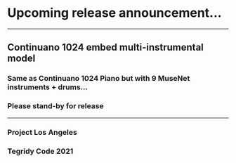 # Upcoming release announcement...

***

## Continuano 1024 embed multi-instrumental model

### Same as Continuano 1024 Piano but with 9 MuseNet instruments + drums...

### Please stand-by for release

***

### Project Los Angeles

### Tegridy Code 2021
